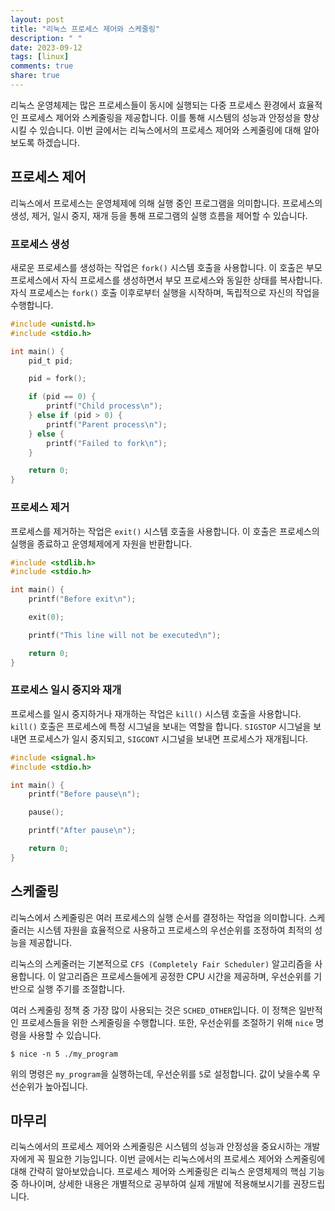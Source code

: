 ```yaml
---
layout: post
title: "리눅스 프로세스 제어와 스케줄링"
description: " "
date: 2023-09-12
tags: [linux]
comments: true
share: true
---
```


리눅스 운영체제는 많은 프로세스들이 동시에 실행되는 다중 프로세스 환경에서 효율적인 프로세스 제어와 스케줄링을 제공합니다. 이를 통해 시스템의 성능과 안정성을 향상시킬 수 있습니다. 이번 글에서는 리눅스에서의 프로세스 제어와 스케줄링에 대해 알아보도록 하겠습니다.

## 프로세스 제어

리눅스에서 프로세스는 운영체제에 의해 실행 중인 프로그램을 의미합니다. 프로세스의 생성, 제거, 일시 중지, 재개 등을 통해 프로그램의 실행 흐름을 제어할 수 있습니다.

### 프로세스 생성

새로운 프로세스를 생성하는 작업은 `fork()` 시스템 호출을 사용합니다. 이 호출은 부모 프로세스에서 자식 프로세스를 생성하면서 부모 프로세스와 동일한 상태를 복사합니다. 자식 프로세스는 `fork()` 호출 이후로부터 실행을 시작하며, 독립적으로 자신의 작업을 수행합니다.

```c
#include <unistd.h>
#include <stdio.h>

int main() {
    pid_t pid;

    pid = fork();

    if (pid == 0) {
        printf("Child process\n");
    } else if (pid > 0) {
        printf("Parent process\n");
    } else {
        printf("Failed to fork\n");
    }

    return 0;
}
```

### 프로세스 제거

프로세스를 제거하는 작업은 `exit()` 시스템 호출을 사용합니다. 이 호출은 프로세스의 실행을 종료하고 운영체제에게 자원을 반환합니다.

```c
#include <stdlib.h>
#include <stdio.h>

int main() {
    printf("Before exit\n");

    exit(0);

    printf("This line will not be executed\n");

    return 0;
}
```

### 프로세스 일시 중지와 재개

프로세스를 일시 중지하거나 재개하는 작업은 `kill()` 시스템 호출을 사용합니다. `kill()` 호출은 프로세스에 특정 시그널을 보내는 역할을 합니다. `SIGSTOP` 시그널을 보내면 프로세스가 일시 중지되고, `SIGCONT` 시그널을 보내면 프로세스가 재개됩니다.

```c
#include <signal.h>
#include <stdio.h>

int main() {
    printf("Before pause\n");

    pause();

    printf("After pause\n");

    return 0;
}
```

## 스케줄링

리눅스에서 스케줄링은 여러 프로세스의 실행 순서를 결정하는 작업을 의미합니다. 스케줄러는 시스템 자원을 효율적으로 사용하고 프로세스의 우선순위를 조정하여 최적의 성능을 제공합니다.

리눅스의 스케줄러는 기본적으로 `CFS (Completely Fair Scheduler)` 알고리즘을 사용합니다. 이 알고리즘은 프로세스들에게 공정한 CPU 시간을 제공하며, 우선순위를 기반으로 실행 주기를 조절합니다.

여러 스케줄링 정책 중 가장 많이 사용되는 것은 `SCHED_OTHER`입니다. 이 정책은 일반적인 프로세스들을 위한 스케줄링을 수행합니다. 또한, 우선순위를 조절하기 위해 `nice` 명령을 사용할 수 있습니다.

```shell
$ nice -n 5 ./my_program
```

위의 명령은 `my_program`을 실행하는데, 우선순위를 `5`로 설정합니다. 값이 낮을수록 우선순위가 높아집니다.

## 마무리

리눅스에서의 프로세스 제어와 스케줄링은 시스템의 성능과 안정성을 중요시하는 개발자에게 꼭 필요한 기능입니다. 이번 글에서는 리눅스에서의 프로세스 제어와 스케줄링에 대해 간략히 알아보았습니다. 프로세스 제어와 스케줄링은 리눅스 운영체제의 핵심 기능 중 하나이며, 상세한 내용은 개별적으로 공부하여 실제 개발에 적용해보시기를 권장드립니다.